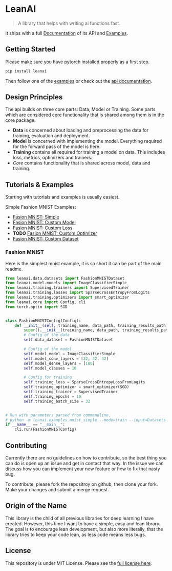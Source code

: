 # LeanAI

> A library that helps with writing ai functions fast.

It ships with a full [Documentation](docs/README.md) of its API and [Examples](leanai/examples).

## Getting Started

Please make sure you have pytorch installed properly as a first step.

```bash
pip install leanai
```

Then follow one of the [examples](leanai/examples) or check out the [api documentation](docs/README.md).

## Design Principles

The api builds on three core parts: Data, Model or Training. Some parts which are considered core functionality that is shared among them is in the core package.

* **Data** is concerned about loading and preprocessing the data for training, evaluation and deployment.
* **Model** is concerned with implementing the model. Everything required for the forward pass of the model is here.
* **Training** contains all required for training a model on data. This includes loss, metrics, optimizers and trainers.
* *Core* contains functionality that is shared across model, data and training.

## Tutorials & Examples

Starting with tutorials and examples is usually easiest.

Simple Fashion MNIST Examples:

* [Fasion MNIST: Simple](leanai/examples/mnist_simple.py)
* [Fasion MNIST: Custom Model](leanai/examples/mnist_custom_model.py)
* [Fasion MNIST: Custom Loss](leanai/examples/mnist_custom_loss.py)
* **TODO** [Fasion MNIST: Custom Optimizer](leanai/examples/mnist_custom_optimizer.py)
* [Fasion MNIST: Custom Dataset](leanai/examples/mnist_custom_dataset.py)


### Fashion MNIST

Here is the simplest mnist example, it is so short it can be part of the main readme.

```python
from leanai.data.datasets import FashionMNISTDataset
from leanai.model.models import ImageClassifierSimple
from leanai.training.trainers import SupervisedTrainer
from leanai.training.losses import SparseCrossEntropyFromLogits
from leanai.training.optimizers import smart_optimizer
from leanai.core import Config, cli
from torch.optim import SGD


class FashionMNISTConfig(Config):
    def __init__(self, training_name, data_path, training_results_path):
        super().__init__(training_name, data_path, training_results_path)
        # Config of the data
        self.data_dataset = FashionMNISTDataset

        # Config of the model
        self.model_model = ImageClassifierSimple
        self.model_conv_layers = [32, 32, 32]
        self.model_dense_layers = [100]
        self.model_classes = 10

        # Config for training
        self.training_loss = SparseCrossEntropyLossFromLogits
        self.training_optimizer = smart_optimizer(SGD)
        self.training_trainer = SupervisedTrainer
        self.training_epochs = 10
        self.training_batch_size = 32


# Run with parameters parsed from commandline.
# python -m leanai.examples.mnist_simple --mode=train --input=Datasets --output=Results
if __name__ == "__main__":
    cli.run(FashionMNISTConfig)
```

## Contributing

Currently there are no guidelines on how to contribute, so the best thing you can do is open up an issue and get in contact that way.
In the issue we can discuss how you can implement your new feature or how to fix that nasty bug.

To contribute, please fork the repositroy on github, then clone your fork. Make your changes and submit a merge request.

## Origin of the Name

This library is the child of all previous libraries for deep learning I have created. However, this time I want to have a simple, easy and lean library.
The goal is to encourage lean development, but also more literally, that the library tries to keep your code lean, as less code means less bugs.

## License

This repository is under MIT License. Please see the [full license here](LICENSE).
